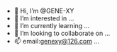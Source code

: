 - 👋 Hi, I’m @GENE-XY
- 👀 I’m interested in ...
- 🌱 I’m currently learning ...
- 💞️ I’m looking to collaborate on ...
- 📫 email:genexy@126.com ...

<!---
GENE-XY/GENE-XY is a ✨ special ✨ repository because its `README.md` (this file) appears on your GitHub profile.
You can click the Preview link to take a look at your changes.
--->

